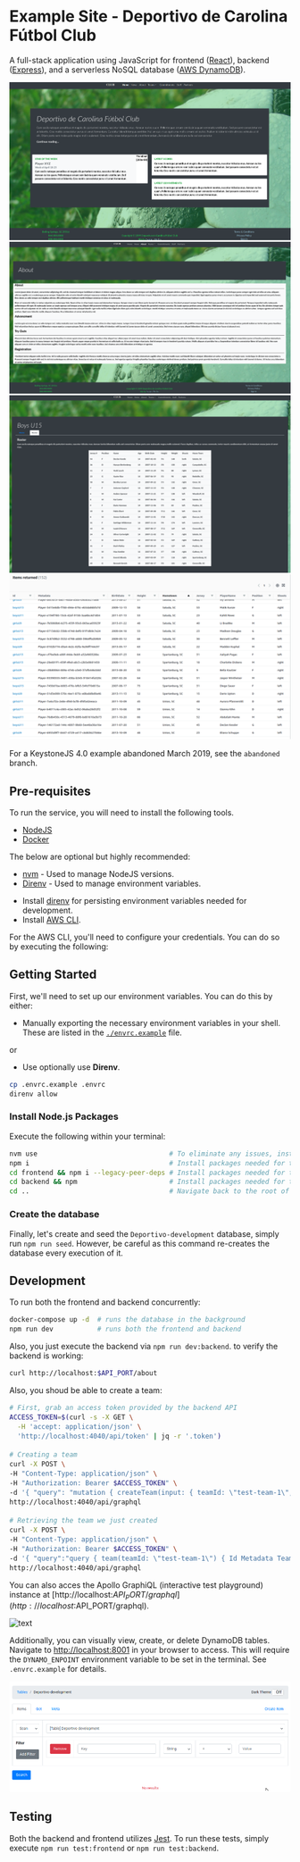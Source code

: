 # Example Site - Deportivo de Carolina Fútbol Club

A full-stack application using JavaScript for frontend ([React](https://react.dev/)), backend ([Express](https://expressjs.com/)), and a serverless NoSQL database ([AWS DynamoDB](https://aws.amazon.com/dynamodb/)).

![text](images/frontend-1.png)
![text](images/frontend-2.png)
![text](images/frontend-3.png)
![text](images/dynamodb-1.png)

For a KeystoneJS 4.0 example abandoned March 2019, see the `abandoned` branch.

## Pre-requisites

To run the service, you will need to install the following tools.

* [NodeJS](https://nodejs.org/en/)
* [Docker](https://www.docker.com/)

The below are optional but highly recommended:

* [nvm](https://github.com/nvm-sh/nvm) - Used to manage NodeJS versions.
* [Direnv](https://direnv.net/) - Used to manage environment variables.
- Install [direnv](https://direnv.net) for persisting environment variables needed for development.
- Install [AWS CLI](https://docs.aws.amazon.com/cli/latest/userguide/cli-chap-getting-started.html).

For the AWS CLI, you'll need to configure your credentials.  You can do so by executing the following:

## Getting Started

First, we'll need to set up our environment variables.  You can do this by either:

* Manually exporting the necessary environment variables in your shell.  These are listed in the [`./envrc.example`](./envrc.example) file.

or

* Use optionally use **Direnv**.

```bash
cp .envrc.example .envrc
direnv allow
```

### Install Node.js Packages

Execute the following within your terminal:

```bash
nvm use                                 # To eliminate any issues, install/use the version listed in .nvmrc.
npm i                                   # Install packages needed for the repository root
cd frontend && npm i --legacy-peer-deps # Install packages needed for the frontend
cd backend && npm                       # Install packages needed for the backend
cd ..                                   # Navigate back to the root of the repository
```

### Create the database

Finally, let's create and seed the `Deportivo-development` database, simply run `npm run seed`.  However, be careful as this command re-creates the database every execution of it.

## Development

To run both the frontend and backend concurrently:

```bash
docker-compose up -d  # runs the database in the background
npm run dev           # runs both the frontend and backend
```

Also, you just execute the backend via `npm run dev:backend`.  to verify the backend is working:

```bash
curl http://localhost:$API_PORT/about
```

Also, you shoud be able to create a team:

```bash
# First, grab an access token provided by the backend API
ACCESS_TOKEN=$(curl -s -X GET \
  -H 'accept: application/json' \
  'http://localhost:4040/api/token' | jq -r '.token')

# Creating a team
curl -X POST \
-H "Content-Type: application/json" \
-H "Authorization: Bearer $ACCESS_TOKEN" \
-d '{ "query": "mutation { createTeam(input: { teamId: \"test-team-1\", teamName: \"Test Team\", arena: \"Test Team Arena\" }) { Id Metadata TeamName Arena } }"}' \
http://localhost:4040/api/graphql

# Retrieving the team we just created
curl -X POST \
-H "Content-Type: application/json" \
-H "Authorization: Bearer $ACCESS_TOKEN" \
-d '{ "query":"query { team(teamId: \"test-team-1\") { Id Metadata TeamName Arena  } }"}' \
http://localhost:4040/api/graphql
```

You can also acces the Apollo GraphiQL (interactive test playground) instance at [http://localhost:$API_PORT/graphql](http://localhost:$API_PORT/graphql).

![text](../../images/api-1.png)

Additionally, you can visually view, create, or delete DynamoDB tables.  Navigate to [http://localhost:8001](http:/localhost:8001) in your browser to access.  This will require the `DYNAMO_ENPOINT` environment variable to be set in the terminal.  See `.envrc.example` for details.

![text](images/dynamodb_admin.png)

## Testing

Both the backend and frontend utilizes [Jest](https://jestjs.io/).  To run these tests, simply execute `npm run test:frontend` or `npm run test:backend`.

